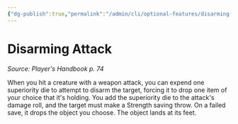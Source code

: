 ```yaml
---
{"dg-publish":true,"permalink":"/admin/cli/optional-features/disarming-attack/","tags":["compendium/src/5e/phb","optional-feature/mv-b"],"updated":"2025-01-11T15:32:21.810+00:00"}
---
```


# Disarming Attack
*Source: Player's Handbook p. 74*  

When you hit a creature with a weapon attack, you can expend one superiority die to attempt to disarm the target, forcing it to drop one item of your choice that it's holding. You add the superiority die to the attack's damage roll, and the target must make a Strength saving throw. On a failed save, it drops the object you choose. The object lands at its feet.